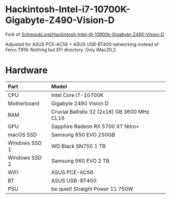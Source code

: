 # Hackintosh-Intel-i7-10700K-Gigabyte-Z490-Vision-D

Fork of [SchmockLord/Hackintosh-Intel-i9-10900k-Gigabyte-Z490-Vision-D](https://github.com/SchmockLord/Hackintosh-Intel-i9-10900k-Gigabyte-Z490-Vision-D).

Adjusted for ASUS PCE-AC56 + ASUS USB-BT400 networking instead of Fenvi T919. Nothing but EFI directory. Only iMac20,2.

# Hardware

| Part | Model |
| :-- | :-- |
| CPU | Intel Core i7-10700K |
| Motherboard | Gigabyte Z490 Vision D |
| RAM | Crucial Ballistix 32 (2x16) GB 3600 MHz CL16 |
| GPU | Sapphire Radeon RX 5700 XT Nitro+ |
| macOS SSD | Samsung 850 EVO 250GB |
| Windows SSD 1 | WD Black SN750 1 TB |
| Windows SSD 2 | Samsung 960 EVO 2 TB |
| WiFi | ASUS PCE-AC56 | 
| BT | ASUS USB-BT400 |
| PSU | be quiet! Straight Power 11 750W |
